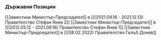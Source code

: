 ### Държавни Позиции
[[Заместник Министър-Председател]] в [[(2021.09.16 - 2021.12.13) Правителство Стефан Янев 2]]
[[Заместник Министър-Председател]] в [[(2012.05.12 - 2021.09.16) Правителство Стефан Янев 1]]
[[Заместник Министър-Председател]] в [[(08.02.2022) Правителство Гълъб Донев]]